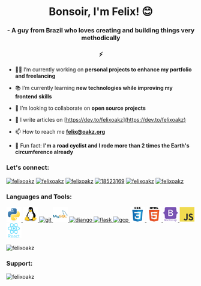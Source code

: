 <h1 align="center">Bonsoir, I'm Felix! 😊</h1>
<h3 align="center">- A guy from Brazil who loves creating and building things very methodically</h3>
<h3 align="center">⚡</h3>

- 👨‍💻 I’m currently working on **personal projects to enhance my portfolio and freelancing**

- 📚 I’m currently learning **new technologies while improving my frontend skills**

- 👥 I’m looking to collaborate on **open source projects**

- 📝 I write articles on [https://dev.to/felixoakz](https://dev.to/felixoakz)

- 📫 How to reach me **felix@oakz.org**

- 🚴 Fun fact: **I'm a road cyclist and I rode more than 2 times the Earth's circumference already**

<h3 align="left">Let's connect:</h3>
<p align="left">
<a href="https://twitter.com/felixoakz" target="blank"><img align="center" src="https://raw.githubusercontent.com/rahuldkjain/github-profile-readme-generator/master/src/images/icons/Social/twitter.svg" alt="felixoakz" height="30" width="40" /></a>
<a href="https://instagram.com/felixoakz" target="blank"><img align="center" src="https://raw.githubusercontent.com/rahuldkjain/github-profile-readme-generator/master/src/images/icons/Social/instagram.svg" alt="felixoakz" height="30" width="40" /></a>
<a href="https://linkedin.com/in/felixoakz" target="blank"><img align="center" src="https://raw.githubusercontent.com/rahuldkjain/github-profile-readme-generator/master/src/images/icons/Social/linked-in-alt.svg" alt="felixoakz" height="30" width="40" /></a>
<a href="https://stackoverflow.com/users/18523169" target="blank"><img align="center" src="https://raw.githubusercontent.com/rahuldkjain/github-profile-readme-generator/master/src/images/icons/Social/stack-overflow.svg" alt="18523169" height="30" width="40" /></a>
<a href="https://dev.to/felixoakz" target="blank"><img align="center" src="https://raw.githubusercontent.com/rahuldkjain/github-profile-readme-generator/master/src/images/icons/Social/devto.svg" alt="felixoakz" height="30" width="40" /></a>
<a href="https://www.strava.com/athletes/1186062" target="blank"><img align="center" src="https://mobbin.com/_next/image?url=https%3A%2F%2Fujasntkfphywizsdaapi.supabase.co%2Fstorage%2Fv1%2Fobject%2Fpublic%2Fcontent%2Fapp_logos%2F850a6cab-1392-439a-b910-bcdc874a5926.png&w=360&q=85" alt="felixoakz" height="30" width="30" /></a>
</p>

<h3 align="left">Languages and Tools:</h3>
<p align="left">
<a href="https://www.python.org" target="_blank" rel="noreferrer"> <img src="https://raw.githubusercontent.com/devicons/devicon/master/icons/python/python-original.svg" alt="python" width="40" height="40"/> </a>
<a href="https://www.linux.org/" target="_blank" rel="noreferrer"> <img src="https://raw.githubusercontent.com/devicons/devicon/master/icons/linux/linux-original.svg" alt="linux" width="40" height="40"/> </a>
<a href="https://git-scm.com/" target="_blank" rel="noreferrer"> <img src="https://www.vectorlogo.zone/logos/git-scm/git-scm-icon.svg" alt="git" width="40" height="40"/> </a>
<a href="https://www.mysql.com/" target="_blank" rel="noreferrer"> <img src="https://raw.githubusercontent.com/devicons/devicon/master/icons/mysql/mysql-original-wordmark.svg" alt="mysql" width="40" height="40"/> </a>
<a href="https://www.djangoproject.com/" target="_blank" rel="noreferrer"> <img src="https://cdn.worldvectorlogo.com/logos/django.svg" alt="django" width="40" height="40"/> </a>
<a href="https://flask.palletsprojects.com/" target="_blank" rel="noreferrer"> <img src="https://www.vectorlogo.zone/logos/pocoo_flask/pocoo_flask-icon.svg" alt="flask" width="40" height="40"/> </a>
<a href="https://cloud.google.com" target="_blank" rel="noreferrer"> <img src="https://www.vectorlogo.zone/logos/google_cloud/google_cloud-icon.svg" alt="gcp" width="40" height="40"/> </a>
<a href="https://www.w3schools.com/css/" target="_blank" rel="noreferrer"> <img src="https://raw.githubusercontent.com/devicons/devicon/master/icons/css3/css3-original-wordmark.svg" alt="css3" width="40" height="40"/> </a>
<a href="https://www.w3.org/html/" target="_blank" rel="noreferrer"> <img src="https://raw.githubusercontent.com/devicons/devicon/master/icons/html5/html5-original-wordmark.svg" alt="html5" width="40" height="40"/> </a>
<a href="https://getbootstrap.com" target="_blank" rel="noreferrer"> <img src="https://raw.githubusercontent.com/devicons/devicon/master/icons/bootstrap/bootstrap-plain-wordmark.svg" alt="bootstrap" width="40" height="40"/> </a>
<a href="https://developer.mozilla.org/en-US/docs/Web/JavaScript" target="_blank" rel="noreferrer"> <img src="https://raw.githubusercontent.com/devicons/devicon/master/icons/javascript/javascript-original.svg" alt="javascript" width="40" height="40"/> </a>
<a href="https://reactjs.org/" target="_blank" rel="noreferrer"> <img src="https://raw.githubusercontent.com/devicons/devicon/master/icons/react/react-original-wordmark.svg" alt="react" width="40" height="40"/> </a>
</p>

<p><img align="center" src="https://github-readme-streak-stats.herokuapp.com/?user=felixoakz&" alt="felixoakz" /></p>

<h3 align="left">Support:</h3>
<p><a href="https://www.buymeacoffee.com/felixoakz"> <img align="left" src="https://cdn.buymeacoffee.com/buttons/v2/default-yellow.png" height="50" width="210" alt="felixoakz" /></a></p><br><br>
